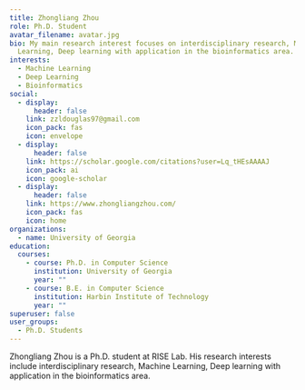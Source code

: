 ```yaml
---
title: Zhongliang Zhou
role: Ph.D. Student
avatar_filename: avatar.jpg
bio: My main research interest focuses on interdisciplinary research, Machine
  Learning, Deep learning with application in the bioinformatics area.
interests:
  - Machine Learning
  - Deep Learning
  - Bioinformatics
social:
  - display:
      header: false
    link: zzldouglas97@gmail.com
    icon_pack: fas
    icon: envelope
  - display:
      header: false
    link: https://scholar.google.com/citations?user=Lq_tHEsAAAAJ
    icon_pack: ai
    icon: google-scholar
  - display:
      header: false
    link: https://www.zhongliangzhou.com/
    icon_pack: fas
    icon: home
organizations:
  - name: University of Georgia
education:
  courses:
    - course: Ph.D. in Computer Science
      institution: University of Georgia
      year: ""
    - course: B.E. in Computer Science
      institution: Harbin Institute of Technology
      year: ""
superuser: false
user_groups:
  - Ph.D. Students
---
```

Zhongliang Zhou is a Ph.D. student at RISE Lab. His research interests include interdisciplinary research, Machine Learning, Deep learning with application in the bioinformatics area.